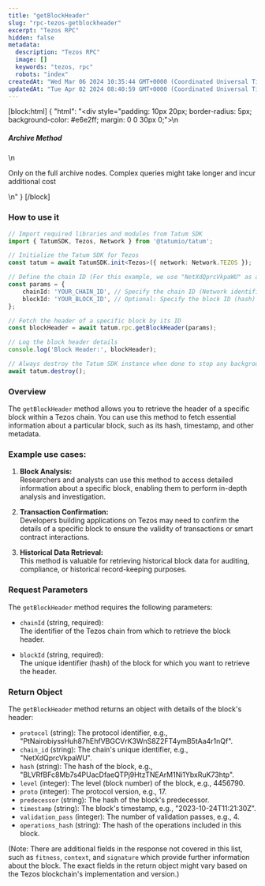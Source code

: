 ```yaml
---
title: "getBlockHeader"
slug: "rpc-tezos-getblockheader"
excerpt: "Tezos RPC"
hidden: false
metadata: 
  description: "Tezos RPC"
  image: []
  keywords: "tezos, rpc"
  robots: "index"
createdAt: "Wed Mar 06 2024 10:35:44 GMT+0000 (Coordinated Universal Time)"
updatedAt: "Tue Apr 02 2024 08:40:59 GMT+0000 (Coordinated Universal Time)"
---
```

[block:html]
{
  "html": "<div style=\"padding: 10px 20px; border-radius: 5px; background-color: #e6e2ff; margin: 0 0 30px 0;\">\n  <h5>Archive Method</h5>\n  <p>Only on the full archive nodes. Complex queries might take longer and incur additional cost</p>\n</div>"
}
[/block]


### How to use it

```typescript
// Import required libraries and modules from Tatum SDK
import { TatumSDK, Tezos, Network } from '@tatumio/tatum';

// Initialize the Tatum SDK for Tezos
const tatum = await TatumSDK.init<Tezos>({ network: Network.TEZOS });

// Define the chain ID (For this example, we use "NetXdQprcVkpaWU" as a placeholder)
const params = {
    chainId: 'YOUR_CHAIN_ID', // Specify the chain ID (Network identifier)
    blockId: 'YOUR_BLOCK_ID', // Optional: Specify the block ID (hash)
};

// Fetch the header of a specific block by its ID
const blockHeader = await tatum.rpc.getBlockHeader(params);

// Log the block header details
console.log('Block Header:', blockHeader);

// Always destroy the Tatum SDK instance when done to stop any background processes
await tatum.destroy();
```

### Overview

The `getBlockHeader` method allows you to retrieve the header of a specific block within a Tezos chain. You can use this method to fetch essential information about a particular block, such as its hash, timestamp, and other metadata.

### Example use cases:

1. **Block Analysis:**  
   Researchers and analysts can use this method to access detailed information about a specific block, enabling them to perform in-depth analysis and investigation.

2. **Transaction Confirmation:**  
   Developers building applications on Tezos may need to confirm the details of a specific block to ensure the validity of transactions or smart contract interactions.

3. **Historical Data Retrieval:**  
   This method is valuable for retrieving historical block data for auditing, compliance, or historical record-keeping purposes.

### Request Parameters

The `getBlockHeader` method requires the following parameters:

- `chainId` (string, required):  
  The identifier of the Tezos chain from which to retrieve the block header.

- `blockId` (string, required):  
  The unique identifier (hash) of the block for which you want to retrieve the header.

### Return Object

The `getBlockHeader` method returns an object with details of the block's header:

- `protocol` (string): The protocol identifier, e.g., "PtNairobiyssHuh87hEhfVBGCVrK3WnS8Z2FT4ymB5tAa4r1nQf".
- `chain_id` (string): The chain's unique identifier, e.g., "NetXdQprcVkpaWU".
- `hash` (string): The hash of the block, e.g., "BLVRfBFc8Mb7s4PUacDfaeQTPj9HtzTNEArM1Ni1YbxRuK73htp".
- `level` (integer): The level (block number) of the block, e.g., 4456790.
- `proto` (integer): The protocol version, e.g., 17.
- `predecessor` (string): The hash of the block's predecessor.
- `timestamp` (string): The block's timestamp, e.g., "2023-10-24T11:21:30Z".
- `validation_pass` (integer): The number of validation passes, e.g., 4.
- `operations_hash` (string): The hash of the operations included in this block.

(Note: There are additional fields in the response not covered in this list, such as `fitness`, `context`, and `signature` which provide further information about the block. The exact fields in the return object might vary based on the Tezos blockchain's implementation and version.)
